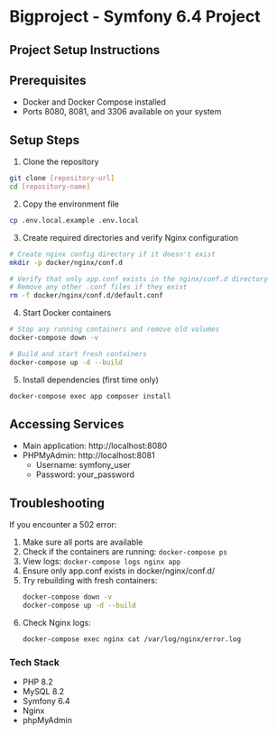 # Bigproject - Symfony 6.4 Project

## Project Setup Instructions

## Prerequisites
- Docker and Docker Compose installed
- Ports 8080, 8081, and 3306 available on your system

## Setup Steps

1. Clone the repository
```bash
git clone [repository-url]
cd [repository-name]
```

2. Copy the environment file
```bash
cp .env.local.example .env.local
```

3. Create required directories and verify Nginx configuration
```bash
# Create nginx config directory if it doesn't exist
mkdir -p docker/nginx/conf.d

# Verify that only app.conf exists in the nginx/conf.d directory
# Remove any other .conf files if they exist
rm -f docker/nginx/conf.d/default.conf
```

4. Start Docker containers
```bash
# Stop any running containers and remove old volumes
docker-compose down -v

# Build and start fresh containers
docker-compose up -d --build
```

5. Install dependencies (first time only)
```bash
docker-compose exec app composer install
```

## Accessing Services
- Main application: http://localhost:8080
- PHPMyAdmin: http://localhost:8081
  - Username: symfony_user
  - Password: your_password

## Troubleshooting

If you encounter a 502 error:
1. Make sure all ports are available
2. Check if the containers are running: `docker-compose ps`
3. View logs: `docker-compose logs nginx app`
4. Ensure only app.conf exists in docker/nginx/conf.d/
5. Try rebuilding with fresh containers:
   ```bash
   docker-compose down -v
   docker-compose up -d --build
   ```
6. Check Nginx logs:
   ```bash
   docker-compose exec nginx cat /var/log/nginx/error.log
   ```

### Tech Stack
- PHP 8.2
- MySQL 8.2
- Symfony 6.4
- Nginx
- phpMyAdmin


